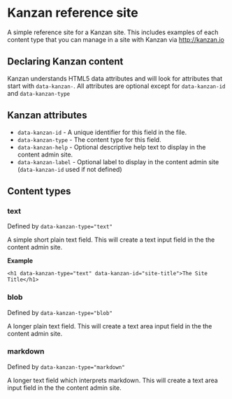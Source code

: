 # Kanzan reference site

A simple reference site for a Kanzan site. This includes examples of each content type that you can manage in a site with Kanzan via http://kanzan.io


## Declaring Kanzan content

Kanzan understands HTML5 data attributes and will look for attributes that start with `data-kanzan-`. All attributes are optional except for `data-kanzan-id` and `data-kanzan-type`


## Kanzan attributes

- `data-kanzan-id` - A unique identifier for this field in the file.
- `data-kanzan-type` - The content type for this field.
- `data-kanzan-help` - Optional descriptive help text to display in the content admin site.
- `data-kanzan-label` - Optional label to display in the content admin site (`data-kanzan-id` used if not defined)


## Content types

### text

Defined by `data-kanzan-type="text"`

A simple short plain text field. This will create a text input field in the the content admin site.

**Example**

```
<h1 data-kanzan-type="text" data-kanzan-id="site-title">The Site Title</h1>
```


### blob

Defined by `data-kanzan-type="blob"`

A longer plain text field. This will create a text area input field in the the content admin site.


### markdown

Defined by `data-kanzan-type="markdown"`

A longer text field which interprets markdown. This will create a text area input field in the the content admin site.

